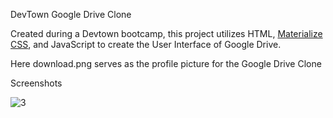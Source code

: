 DevTown Google Drive Clone

  Created during a Devtown bootcamp, this project utilizes HTML, <a href="https://materializecss.com/">Materialize CSS</a>, and JavaScript to create the User Interface of Google Drive. 

  Here download.png serves as the profile picture for the Google Drive Clone


Screenshots 

![3](https://github.com/user-attachments/assets/c24fe731-86d4-4a00-92a1-bcf7dbef25a7)
